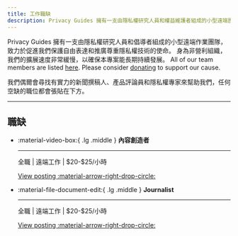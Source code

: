 ```yaml
---
title: 工作職缺
description: Privacy Guides 擁有一支由隱私權研究人員和權益維護者組成的小型遠端團隊。 我們將來可能有的任何職位空缺都會在此公布。
---
```


Privacy Guides 擁有一支由隱私權研究人員和倡導者組成的小型遠端作業團隊，致力於促進我們保護自由表達和推廣尊重隱私權技術的使命。 身為非營利組織，我們的擴展速度非常緩慢，以確保本專案能長期持續發展。 All of our team members are listed [here](https://discuss.privacyguides.net/u?group=team\&order=solutions\&period=all). Please consider [donating](https://donate.magicgrants.org/privacyguides) to support our cause.

我們偶爾會尋找有實力的新聞撰稿人、產品評論員和隱私權專家來幫助我們，任何空缺的職位都會張貼在下方。

---

## 職缺

<div class="grid cards" markdown>

- :material-video-box:{ .lg .middle } **內容創造者**

  ---

  全職 | 遠端工作 | \$20-$25/小時

  [View posting :material-arrow-right-drop-circle:](jobs/content-creator.md)

- :material-file-document-edit:{ .lg .middle } **Journalist**

  ---

  全職 | 遠端工作 | \$20-$25/小時

  [View posting :material-arrow-right-drop-circle:](jobs/journalist.md)

</div>
